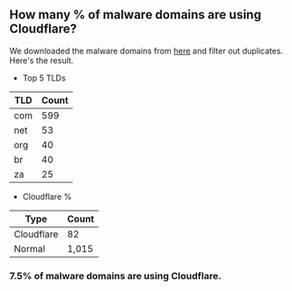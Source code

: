 ## How many % of malware domains are using Cloudflare?


We downloaded the malware domains from [here](https://urlhaus.abuse.ch) and filter out duplicates.
Here's the result.


[//]: # (start replacement)


- Top 5 TLDs

| TLD | Count |
| --- | --- |
| com | 599 |
| net | 53 |
| org | 40 |
| br | 40 |
| za | 25 |


- Cloudflare %

| Type | Count |
| --- | --- |
| Cloudflare | 82 |
| Normal | 1,015 |


### 7.5% of malware domains are using Cloudflare.